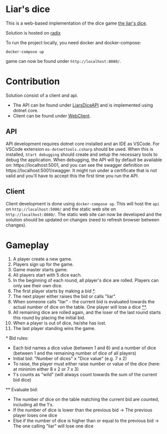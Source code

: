 # Liar's dice

This is a web-based implementation of the dice game [the liar's dice](https://en.wikipedia.org/wiki/Liar%27s_dice).

Solution is hosted on [radix](https://gathering-gaia.app.playground.radix.equinor.com/)

To run the project locally, you need docker and docker-compose:

```
docker-compose up
```

game can now be found under `http://localhost:8080/`. 

# Contribution

Solution consist of a client and api. 
- The API can be found under [LiarsDiceAPI](./LiarsDiceAPI) and is implemented using dotnet core. 
- Client can be found under [WebClient](./WebClient).

## API

API development requires dotnet core installed and an IDE as VSCode. For VSCode extension `ms-dotnettools.csharp` should be used. When this is installed, `Start debugging` should create and setup the necessary tools to debug the application. When debugging, the API will by default be available on: https://localhost:5001, and you can see the swagger definition on https://localhost:5001/swagger. It might run under a certificate that is not valid and you'll have to accept this the first time you run the API. 

## Client 

Client development is done using `docker-compose up`. This will host the `api` on `http://localhost:5000/` and the static web site on `http://localhost:8080/`. The static web site can now be developed and the solution should be updated on changes (need to refresh browser between changes).

# Gameplay

1. A player create a new game.
1. Players sign up for the game.
1. Game master starts game.
1. All players start with 5 dice each.
1. In the beginning of each round, all player's dice are rolled. Players can only see their own dice.
1. The first player starts by making a bid [*](#bid_rules).
1. The next player either raises the bid or calls "liar".
1. When someone calls "liar" - the current bid is evaluated towards the actual number of dice on the table. One player will lose a dice [**](#compare_rules).
1. All remaining dice are rolled again, and the loser of the last round starts this round by placing the initial bid.
1. When a player is out of dice, he/she has lost.
1. The last player standing wins the game.

<a name="bid_rules">*</a> Bid rules:
* Each bid names a dice value (between 1 and 6) and a number of dice (between 1 and the remaining number of dice of all players)
* Initial bid: "Number of dices" x "Dice value" (e.g. 7 x 2)
* To raise, the player must either raise number or value of the dice (here: at minimim either 8 x 2 or 7 x 3)
* 1's counts as "wild" (will always count towards the sum of the current bid dice)

<a name="compare_rules">**</a> Evaluate bid:
* The number of dice on the table matching the current bid are counted, including all the 1's.
* If the number of dice is lower than the previous bid
-> The previous player loses one dice
* Else if the number of dice is higher than or equal to the previous bid
-> The one calling "liar" will lose one dice
